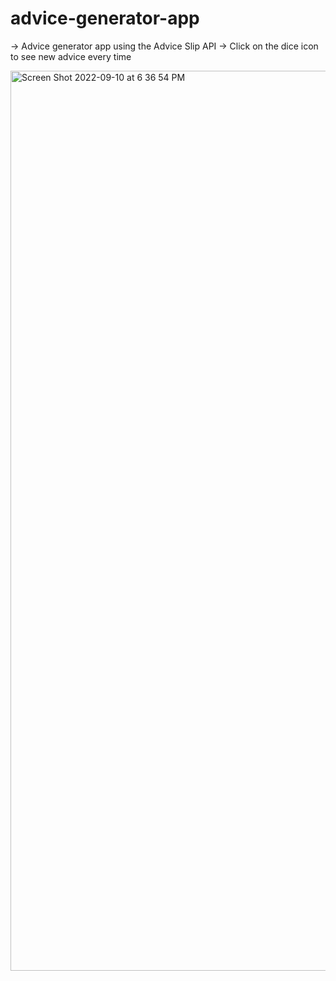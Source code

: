 # advice-generator-app

-> Advice generator app using the Advice Slip API
-> Click on the dice icon to see new advice every time


<img width="1440" alt="Screen Shot 2022-09-10 at 6 36 54 PM" src="https://user-images.githubusercontent.com/85583058/189504128-393e44b6-78c9-4159-a0a5-7540b9973f84.png">

